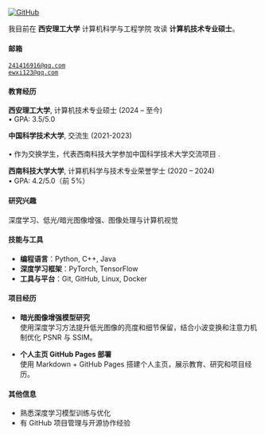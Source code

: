 [![GitHub](https://img.shields.io/badge/GitHub-241416916-blue?logo=github)](https://github.com/ewxi123)

我目前在 **西安理工大学** 计算机科学与工程学院 攻读 **计算机技术专业硕士**。

#### 邮箱

<code>241416916@qq.com</code>  
<code>ewxi123@qq.com</code>

#### 教育经历

**西安理工大学**, 计算机技术专业硕士 (2024 – 至今)  
• GPA: 3.5/5.0  

**中国科学技术大学**, 交流生 (2021-2023) <br>  
• 作为交换学生，代表西南科技大学参加中国科学技术大学交流项目  .  

**西南科技大学大学**, 计算机科学与技术专业荣誉学士 (2020 – 2024)  
• GPA: 4.2/5.0（前 5%）  

#### 研究兴趣

深度学习、低光/暗光图像增强、图像处理与计算机视觉

#### 技能与工具

- **编程语言**：Python, C++, Java  
- **深度学习框架**：PyTorch, TensorFlow  
- **工具与平台**：Git, GitHub, Linux, Docker  

#### 项目经历

- **暗光图像增强模型研究**  
  使用深度学习方法提升低光图像的亮度和细节保留，结合小波变换和注意力机制优化 PSNR 与 SSIM。

- **个人主页 GitHub Pages 部署**  
  使用 Markdown + GitHub Pages 搭建个人主页，展示教育、研究和项目经历。

#### 其他信息

- 熟悉深度学习模型训练与优化  
- 有 GitHub 项目管理与开源协作经验  
